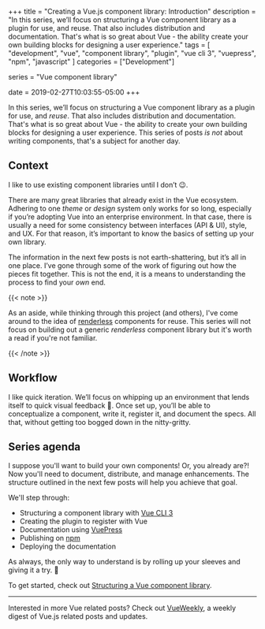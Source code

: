 +++
title = "Creating a Vue.js component library: Introduction"
description = "In this series, we’ll focus on structuring a Vue component library as a plugin for use, and reuse. That also includes distribution and documentation. That's what is so great about Vue - the ability create your own building blocks for designing a user experience."
tags = [
    "development", 
    "vue", 
    "component library",
    "plugin",
    "vue cli 3", 
    "vuepress",
    "npm", 
    "javascript"
]
categories = ["Development"]

series = "Vue component library"

date = 2019-02-27T10:03:55-05:00
+++

In this series, we’ll focus on structuring a Vue component library as a plugin for use, and _reuse_. That also includes distribution and documentation. That's what is so great about Vue - the ability to create your own building blocks for designing a user experience. This series of posts _is not_ about writing components, that's a subject for another day.

## Context

I like to use existing component libraries until I don’t 😉.

There are many great libraries that already exist in the Vue ecosystem. Adhering to one _theme_ or _design_ system only works for so long, especially if you’re adopting Vue into an enterprise environment. In that case, there is usually a need for some consistency between interfaces (API & UI), style, and UX. For that reason, it’s important to know the basics of setting up your own library.

The information in the next few posts is not earth-shattering, but it’s all in one place. I’ve gone through some of the work of figuring out how the pieces fit together. This is not the end, it is a means to understanding the process to find your _own_ end.

{{< note >}}

As an aside, while thinking through this project (and others), I've come around to the idea of [renderless](https://adamwathan.me/renderless-components-in-vuejs/) components for reuse. This series will not focus on building out a generic _renderless_ component library but it's worth a read if you're not familiar.

{{< /note >}}

## Workflow

I like quick iteration. We’ll focus on whipping up an environment that lends itself to quick visual feedback :rocket:. Once set up, you’ll be able to conceptualize a component, write it, register it, and document the specs. All that, without getting too bogged down in the nitty-gritty.

## Series agenda

I suppose you'll want to build your own components! Or, you already are?! Now you'll need to document, distribute, and manage enhancements. The structure outlined in the next few posts will help you achieve that goal.

We'll step through:

- Structuring a component library with [Vue CLI 3](https://cli.vuejs.org/guide/)
- Creating the plugin to register with Vue
- Documentation using [VuePress](https://vuepress.vuejs.org/)
- Publishing on [npm](https://www.npmjs.com/)
- Deploying the documentation

As always, the only way to understand is by rolling up your sleeves and giving it a try. :tada:

To get started, check out [Structuring a Vue component library](/post/creating-vue-component-library-structure/).


---

Interested in more Vue related posts? Check out [VueWeekly](https://vueweekly.dev), a weekly digest of Vue.js related posts and updates.
